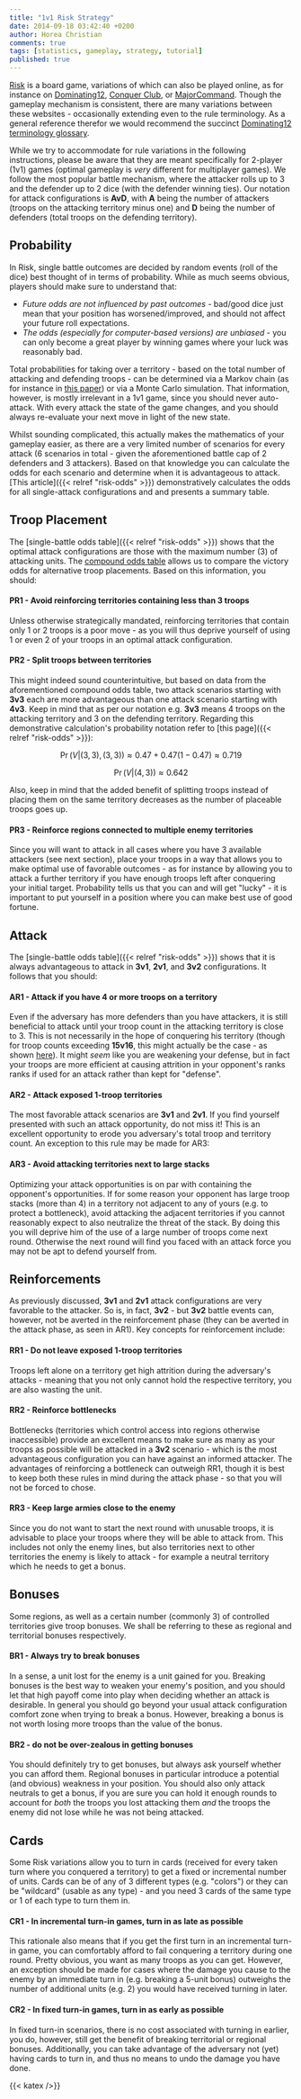 ```yaml
---
title: "1v1 Risk Strategy"
date: 2014-09-18 03:42:40 +0200
author: Horea Christian
comments: true
tags: [statistics, gameplay, strategy, tutorial]
published: true
---
```


[Risk](https://en.wikipedia.org/wiki/Risk_(game)) is a board game, variations of which can also be played online, as for instance on [Dominating12](www.dominating12.com), [Conquer Club](http://www.conquerclub.com/), or [MajorCommand](http://www.majorcommand.com/).
Though the gameplay mechanism is consistent, there are many variations between these websites - occasionally extending even to the rule terminology.
As a general reference therefor we would recommend the succinct [Dominating12 terminology glossary](http://www.dominating12.com/?cmd=tutorial&act=glossary).

While we try to accommodate for rule variations in the following instructions, please be aware that they are meant specifically for 2-player (1v1) games (optimal gameplay is *very* different for multiplayer games).
We follow the most popular battle mechanism, where the attacker rolls up to 3 and the defender up to 2 dice (with the defender winning ties).
Our notation for attack configurations is **AvD**, with **A** being the number of attackers (troops on the attacking territory minus one) and **D** being the number of defenders (total troops on the defending territory).

<!-- more -->

## Probability

In Risk, single battle outcomes are decided by random events (roll of the dice) best thought of in terms of probability.
While as much seems obvious, players should make sure to understand that:

* *Future odds are not influenced by past outcomes* - bad/good dice just mean that your position has worsened/improved, and should not affect your future roll expectations.
* *The odds (especially for computer-based versions) are unbiased* - you can only become a great player by winning games where your luck was reasonably bad.

Total probabilities for taking over a territory - based on the total number of attacking and defending troops - can be determined via a Markov chain (as for instance in [this paper](http://www4.stat.ncsu.edu/~jaosborn/research/RISK.pdf)) or via a Monte Carlo simulation.
That information, however, is mostly irrelevant in a 1v1 game, since you should never auto-attack.
With every attack the state of the game changes, and you should always re-evaluate your next move in light of the new state.

Whilst sounding complicated, this actually makes the mathematics of your gameplay easier, as there are a very limited number of scenarios for every attack (6 scenarios in total - given the aforementioned battle cap of 2 defenders and 3 attackers).
Based on that knowledge you can calculate the odds for each scenario and determine when it is advantageous to attack. [This article]({{< relref "risk-odds" >}}) demonstratively calculates the odds for all single-attack configurations and and presents a summary table.

## Troop Placement
The [single-battle odds table]({{< relref "risk-odds" >}}) shows that the optimal attack configurations are those with the maximum number (3) of attacking units.
The [compound odds table](http://www4.stat.ncsu.edu/~jaosborn/research/RISK.pdf) allows us to compare the victory odds for alternative troop placements.
Based on this information, you should:

#### PR1 - Avoid reinforcing territories containing less than 3 troops
Unless otherwise strategically mandated, reinforcing territories that contain only 1 or 2 troops is a poor move - as you will thus deprive yourself of using 1 or even 2 of your troops in an optimal attack configuration.

#### PR2 - Split troops between territories
This might indeed sound counterintuitive, but based on data from the aforementioned compound odds table, two attack scenarios starting with **3v3** each are more advantageous than one attack scenario starting with **4v3**.
Keep in mind that as per our notation e.g. **3v3** means 4 troops on the attacking territory and 3 on the defending territory.
Regarding this demonstrative calculation's probability notation refer to [this page]({{< relref "risk-odds" >}}):

$$
\Pr(V\vert(3,3),(3,3)) \approx 0.47+0.47(1-0.47) \approx 0.719
$$

$$
\Pr(V\vert(4,3)) \approx 0.642
$$

Also, keep in mind that the added benefit of splitting troops instead of placing them on the same territory decreases as the number of placeable troops goes up.

#### PR3 - Reinforce regions connected to multiple enemy territories
Since you will want to attack in all cases where you have 3 available attackers (see next section), place your troops in a way that allows you to make optimal use of favorable outcomes -
as for instance by allowing you to attack a further territory if you have enough troops left after conquering your initial target.
Probability tells us that you can and will get "lucky" - it is important to put yourself in a position where you can make best use of good fortune.

## Attack

The [single-battle odds table]({{< relref "risk-odds" >}}) shows that it is always advantageous to attack in **3v1**, **2v1**, and **3v2** configurations.
It follows that you should:

#### AR1 - Attack if you have 4 or more troops on a territory
Even if the adversary has more defenders than you have attackers, it is still beneficial to attack until your troop count in the attacking territory is close to 3.
This is not necessarily in the hope of conquering his territory (though for troop counts exceeding **15v16**, this might actually be the case - as shown [here](http://www4.stat.ncsu.edu/~jaosborn/research/RISK.pdf)).
It might *seem* like you are weakening your defense, but in fact your troops are more efficient at causing attrition in your opponent's ranks ranks if used for an attack rather than kept for "defense".

#### AR2 - Attack exposed 1-troop territories
The most favorable attack scenarios are **3v1** and **2v1**.
If you find yourself presented with such an attack opportunity, do not miss it!
This is an excellent opportunity to erode you adversary's total troop and territory count.
An exception to this rule may be made for AR3:

#### AR3 - Avoid attacking territories next to large stacks
Optimizing your attack opportunities is on par with containing the opponent's opportunities.
If for some reason your opponent has large troop stacks (more than 4) in a territory not adjacent to any of yours (e.g. to protect a bottleneck), avoid attacking the adjacent territories if you cannot reasonably expect to also neutralize the threat of the stack.
By doing this you will deprive him of the use of a large number of troops come next round.
Otherwise the next round will find you faced with an attack force you may not be apt to defend yourself from.

## Reinforcements

As previously discussed, **3v1** and **2v1** attack configurations are very favorable to the attacker.
So is, in fact, **3v2** - but **3v2** battle events can, however, not be averted in the reinforcement phase (they can be averted in the attack phase, as seen in AR1).
Key concepts for reinforcement include:

#### RR1 - Do not leave exposed 1-troop territories
Troops left alone on a territory get high attrition during the adversary's attacks - meaning that you not only cannot hold the respective territory, you are also wasting the unit.

#### RR2 - Reinforce bottlenecks
Bottlenecks (territories which control access into regions otherwise inaccessible) provide an excellent means to make sure as many as your troops as possible will be attacked in a **3v2** scenario -
which is the most advantageous configuration you can have against an informed attacker.
The advantages of reinforcing a bottleneck can outweigh RR1, though it is best to keep both these rules in mind during the attack phase - so that you will not be forced to chose.

#### RR3 - Keep large armies close to the enemy
Since you do not want to start the next round with unusable troops, it is advisable to place your troops where they will be able to attack from.
This includes not only the enemy lines, but also territories next to other territories the enemy is likely to attack - for example a neutral territory which he needs to get a bonus.

## Bonuses
Some regions, as well as a certain number (commonly 3) of controlled territories give troop bonuses.
We shall be referring to these as regional and territorial bonuses respectively.

#### BR1 - Always try to break bonuses
In a sense, a unit lost for the enemy is a unit gained for you.
Breaking bonuses is the best way to weaken your enemy's position, and you should let that high payoff come into play when deciding whether an attack is desirable.
In general you should go beyond your usual attack configuration comfort zone when trying to break a bonus. 
However, breaking a bonus is not worth losing more troops than the value of the bonus.

#### BR2 - do not be over-zealous in getting bonuses
You should definitely try to get bonuses, but always ask yourself whether you can afford them.
Regional bonuses in particular introduce a potential (and obvious) weakness in your position.
You should also only attack neutrals to get a bonus, if you are sure you can hold it enough rounds to account for *both* the troops you lost attacking them *and* the troops the enemy did not lose while he was not being attacked.

## Cards
Some Risk variations allow you to turn in cards (received for every taken turn where you conquered a territory) to get a fixed or incremental number of units.
Cards can be of any of 3 different types (e.g. "colors") or they can be "wildcard" (usable as any type) - and you need 3 cards of the same type or 1 of each type to turn them in.

#### CR1 - In incremental turn-in games, turn in as late as possible
This rationale also means that if you get the first turn in an incremental turn-in game, you can comfortably afford to fail conquering a territory during one round.
Pretty obvious, you want as many troops as you can get. 
However, an exception should be made for cases where the damage you cause to the enemy by an immediate turn in (e.g. breaking a 5-unit bonus) outweighs the number of additional units (e.g. 2) you would have received turning in later.

#### CR2 - In fixed turn-in games, turn in as early as possible
In fixed turn-in scenarios, there is no cost associated with turning in earlier, you do, however, still get the benefit of breaking territorial or regional bonuses.
Additionally, you can take advantage of the adversary not (yet) having cards to turn in, and thus no means to undo the damage you have done. 

{{< katex />}}



